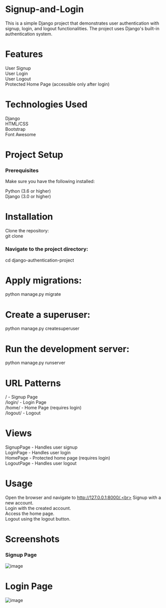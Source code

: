 # Signup-and-Login
This is a simple Django project that demonstrates user authentication with signup, login, and logout functionalities. The project uses Django's built-in authentication system.

# Features
User Signup<br>
User Login<br>
User Logout<br>
Protected Home Page (accessible only after login)<br>

# Technologies Used
Django<br>
HTML/CSS<br>
Bootstrap<br>
Font Awesome<br>

# Project Setup
<h3>Prerequisites</h3>
Make sure you have the following installed:

Python (3.6 or higher)<br>
Django (3.0 or higher)<br>

# Installation
Clone the repository:<br>
git clone<br>

<h3>Navigate to the project directory:</h3>
cd django-authentication-project<br>

# Apply migrations:
python manage.py migrate<br>

# Create a superuser:
python manage.py createsuperuser<br>

# Run the development server:
python manage.py runserver<br>

# URL Patterns
/ - Signup Page<br>
/login/ - Login Page<br>
/home/ - Home Page (requires login)<br>
/logout/ - Logout<br>

# Views
SignupPage - Handles user signup<br>
LoginPage - Handles user login<br>
HomePage - Protected home page (requires login)<br>
LogoutPage - Handles user logout<br>

# Usage
Open the browser and navigate to http://127.0.0.1:8000/.<br>
Signup with a new account.<br>
Login with the created account.<br>
Access the home page.<br>
Logout using the logout button.<br>

# Screenshots
<h3>Signup Page</h3>

![image](https://github.com/Sanketarali/Signup-and-Login/assets/110754364/47829755-0bf1-4681-b120-d53c4369e9b5)

# Login Page

![image](https://github.com/Sanketarali/Signup-and-Login/assets/110754364/d46ce9a9-a4bf-4f34-9fe3-ac19af0a70b6)


